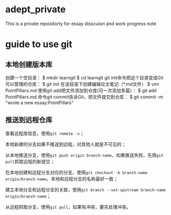 # adept_private
This is a  private repositorty for essay disscuion and work progress note 
# guide to use git
## 本地创建版本库
创建一个空目录：
	$ mkdir learngit
	$ cd learngit
git init命令把这个目录变成Git可以管理的仓库：
	$ git init
在该目录下创建编辑论文笔记（*.md文件）
	$ vim PointPillars.md
使用git add把文件添加到仓库(可一次添加多篇）：
	$ git add  PointPillars.md
命令git commit告诉Git，把文件提交到仓库：
	$ git commit -m "wrote a new essay:PointPillars"
## 推送到远程仓库
查看远程库信息，使用`git remote -v`；

本地新建的分支如果不推送到远程，对其他人就是不可见的；

从本地推送分支，使用`git push origin branch-name`，如果推送失败，先用`git pull`抓取远程的新提交；

在本地创建和远程分支对应的分支，使用`git checkout -b branch-name origin/branch-name`，本地和远程分支的名称最好一致；

建立本地分支和远程分支的关联，使用`git branch --set-upstream branch-name origin/branch-name`；

从远程抓取分支，使用`git pull`，如果有冲突，要先处理冲突。
